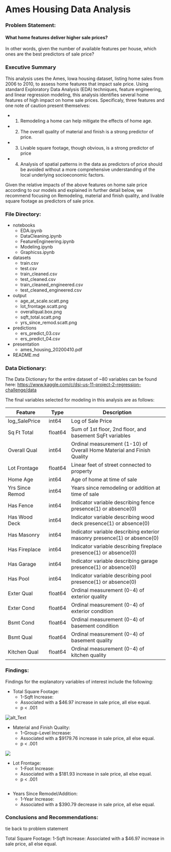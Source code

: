 # Ames Housing Data Analysis

### Problem Statement:

#### What home features deliver higher sale prices? 
In other words, given the number of available features per house, which ones are the best predictors of sale price? 
 
### Executive Summary
This analysis uses the Ames, Iowa housing dataset, listing home sales from 2006 to 2010, to assess home features that impact sale price. Using standard Exploratory Data Analysis (EDA) techniques, feature engineering, and linear regression modeling, this analysis identifies several home features of high impact on home sale prices. Specificaly, three features and one note of caution present themselves: 

- 1. Remodeling a home can help mitigate the effects of home age.
- 2. The overall quality of material and finish is a strong predictor of price. 
- 3. Livable square footage, though obvious, is a strong predictor of price
- 4. Analysis of spatial patterns in the data as predictors of price should be avoided without a more comprehensive understanding of the local underlying socioeconomic factors.

Given the relative impacts of the above features on home sale price according to our models and explained in further detail below, we recommend focusing on Remodeling, material and finish quality, and livable square footage as predictors of sale price.    

### File Directory:
- notebooks
   - EDA.ipynb   
   - DataCleaning.ipynb   
   - FeatureEngineering.ipynb
   - Modeling.ipynb  
   - Graphicss.ipynb  
- datasets
   - train.csv
   - test.csv
   - train_cleaned.csv
   - test_cleaned.csv
   - train_cleaned_engineered.csv
   - test_cleaned_engineered.csv
- output
   - age_at_scale.scatt.png
   - lot_frontage.scatt.png
   - overallqual.box.png
   - sqft_total.scatt.png
   - yrs_since_remod.scatt.png
- predictions
   - ers_predict_03.csv
   - ers_predict_04.csv
- presentation
   - ames_housing_20200410.pdf
- README.md

### Data Dictionary:
The Data Dictionary for the entire dataset of ~80 variables can be found here: https://www.kaggle.com/c/dsi-us-11-project-2-regression-challenge/data

The final variables selected for modeling in this analysis are as follows:

|Feature|Type|Description|
|---|---|---|
|log_SalePrice|int64|Log of Sale Price|
|Sq Ft Total|float64|Sum of 1st floor, 2nd floor, and basement SqFt variables|
|Overall Qual|int64|Ordinal measurement (1-10) of Overall Home Material and Finish Quality|
|Lot Frontage|float64|Linear feet of street connected to property|
|Home Age|int64|Age of home at time of sale|
|Yrs Since Remod|int64|Years since remodeling or addition at time of sale|
|Has Fence|int64|Indicator variable describing fence presence(1) or absence(0)|
|Has Wood Deck|int64|Indicator variable describing wood deck presence(1) or absence(0)|
|Has Masonry|int64|Indicator variable describing exterior masonry presence(1) or absence(0)|
|Has Fireplace|int64|Indicator variable describing fireplace presence(1) or absence(0)|
|Has Garage|int64|Indicator variable describing garage presence(1) or absence(0)|
|Has Pool|int64|Indicator variable describing pool presence(1) or absence(0)|
|Exter Qual|float64|Ordinal measurement (0-4) of exterior quality|
|Exter Cond|float64|Ordinal measurement (0-4) of exterior condition|
|Bsmt Cond|float64|Ordinal measurement (0-4) of basement condition|
|Bsmt Qual|float64|Ordinal measurement (0-4) of basement quality|
|Kitchen Qual|float64|Ordinal measurement (0-4) of kitchen quality|

### Findings:
Findings for the explanatory variables of interest include the following:

- Total Square Footage:
    - 1-Sqft Increase:
    - Associated with a $46.97 increase in sale price, all else equal.
    - p < .001

![alt_Text](../outputs/Tableau_1.png "Title")
 
 - Material and Finish Quality:
    - 1-Group-Level Increase:
    - Associated with a $9179.76 increase in sale price, all else equal.
    - p < .001

![](image.png)
 
 - Lot Frontage:
    - 1-Foot Increase:
    - Associated with a $181.93 increase in sale price, all else equal.
    - p < .001

<image>

 - Years Since Remodel/Addition:
    - 1-Year Increase:
    - Associated with a $390.79 decrease in sale price, all else equal.
    
 

### Conclusions and Recommendations:

tie back to problem statement 

Total Square Footage:
1-Sqft Increase:
Associated with a $46.97 increase in sale price, all else equal.
